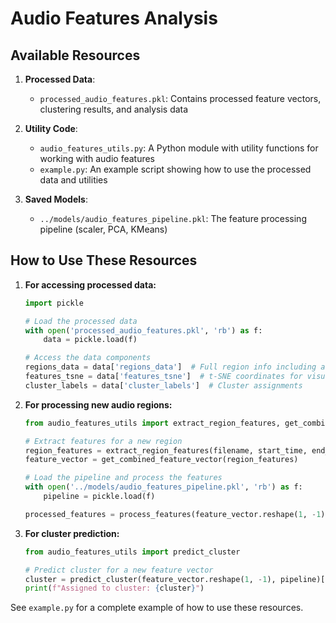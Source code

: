 # Audio Features Analysis

## Available Resources

1. **Processed Data**: 
   - `processed_audio_features.pkl`: Contains processed feature vectors, clustering results, and analysis data

2. **Utility Code**:
   - `audio_features_utils.py`: A Python module with utility functions for working with audio features
   - `example.py`: An example script showing how to use the processed data and utilities

3. **Saved Models**:
   - `../models/audio_features_pipeline.pkl`: The feature processing pipeline (scaler, PCA, KMeans)

## How to Use These Resources

1. **For accessing processed data:**
   ```python
   import pickle

   # Load the processed data
   with open('processed_audio_features.pkl', 'rb') as f:
       data = pickle.load(f)

   # Access the data components
   regions_data = data['regions_data']  # Full region info including annotations and features
   features_tsne = data['features_tsne']  # t-SNE coordinates for visualization
   cluster_labels = data['cluster_labels']  # Cluster assignments
   ```

2. **For processing new audio regions:**
   ```python
   from audio_features_utils import extract_region_features, get_combined_feature_vector, process_features

   # Extract features for a new region
   region_features = extract_region_features(filename, start_time, end_time, audio_features_path, metadata_df)
   feature_vector = get_combined_feature_vector(region_features)

   # Load the pipeline and process the features
   with open('../models/audio_features_pipeline.pkl', 'rb') as f:
       pipeline = pickle.load(f)

   processed_features = process_features(feature_vector.reshape(1, -1), pipeline)
   ```

3. **For cluster prediction:**
   ```python
   from audio_features_utils import predict_cluster

   # Predict cluster for a new feature vector
   cluster = predict_cluster(feature_vector.reshape(1, -1), pipeline)[0]
   print(f"Assigned to cluster: {cluster}")
   ```

See `example.py` for a complete example of how to use these resources.